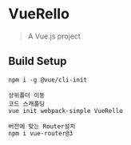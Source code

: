 # VueRello

> A Vue.js project

## Build Setup

```
npm i -g @vue/cli-init

상위폴더 이동
코드 스캐폴딩
vue init webpack-simple VueRello

버전에 맞는 Router설치
npm i vue-router@3
```